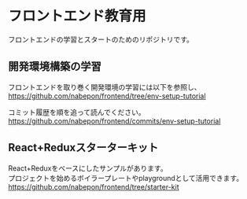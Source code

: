 # フロントエンド教育用

フロントエンドの学習とスタートのためのリポジトリです。

## 開発環境構築の学習
フロントエンドを取り巻く開発環境の学習には以下を参照し、  
https://github.com/nabepon/frontend/tree/env-setup-tutorial  

コミット履歴を順を追って読んでください。  
https://github.com/nabepon/frontend/commits/env-setup-tutorial  

## React+Reduxスターターキット
React+Reduxをベースにしたサンプルがあります。  
プロジェクトを始めるボイラープレートやplaygroundとして活用できます。  
https://github.com/nabepon/frontend/tree/starter-kit

